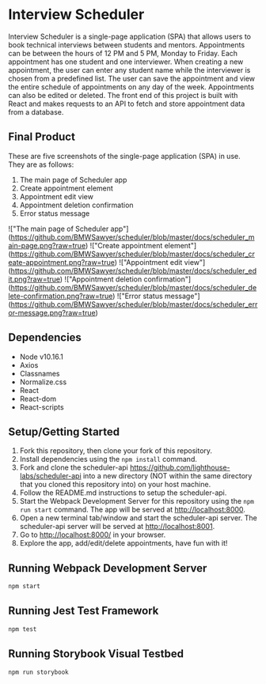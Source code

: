 # Interview Scheduler

Interview Scheduler is a single-page application (SPA) that allows users to book technical interviews between students and mentors. Appointments can be between the hours of 12 PM and 5 PM, Monday to Friday. Each appointment has one student and one interviewer. When creating a new appointment, the user can enter any student name while the interviewer is chosen from a predefined list. The user can save the appointment and view the entire schedule of appointments on any day of the week. Appointments can also be edited or deleted. The front end of this project is built with React and makes requests to an API to fetch and store appointment data from a database.

## Final Product

These are five screenshots of the single-page application (SPA) in use. They are as follows:
1. The main page of Scheduler app
2. Create appointment element
3. Appointment edit view 
4. Appointment deletion confirmation
5. Error status message

!["The main page of Scheduler app"] (https://github.com/BMWSawyer/scheduler/blob/master/docs/scheduler_main-page.png?raw=true)
!["Create appointment element"] (https://github.com/BMWSawyer/scheduler/blob/master/docs/scheduler_create-appointment.png?raw=true)
!["Appointment edit view"] (https://github.com/BMWSawyer/scheduler/blob/master/docs/scheduler_edit.png?raw=true)
!["Appointment deletion confirmation"] (https://github.com/BMWSawyer/scheduler/blob/master/docs/scheduler_delete-confirmation.png?raw=true)
!["Error status message"] (https://github.com/BMWSawyer/scheduler/blob/master/docs/scheduler_error-message.png?raw=true)

## Dependencies

- Node v10.16.1
- Axios
- Classnames
- Normalize.css
- React
- React-dom
- React-scripts

## Setup/Getting Started

1. Fork this repository, then clone your fork of this repository.
2. Install dependencies using the `npm install` command.
3. Fork and clone the scheduler-api <https://github.com/lighthouse-labs/scheduler-api> into a new directory (NOT within the same directory that you cloned this repository into) on your host machine.
4. Follow the README.md instructions to setup the scheduler-api.
5. Start the Webpack Development Server for this repository using the `npm run start` command. The app will be served at <http://localhost:8000>.
6. Open a new terminal tab/window and start the scheduler-api server. The scheduler-api server will be served at <http://localhost:8001>.
6. Go to <http://localhost:8000/> in your browser.
7. Explore the app, add/edit/delete appointments, have fun with it!

## Running Webpack Development Server

```sh
npm start
```

## Running Jest Test Framework

```sh
npm test
```

## Running Storybook Visual Testbed

```sh
npm run storybook
```
